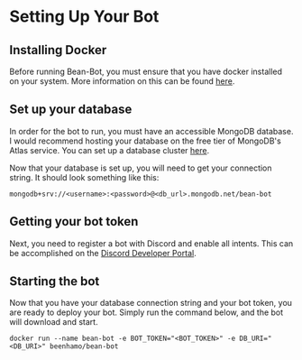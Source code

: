 # Setting Up Your Bot

## Installing Docker

Before running Bean-Bot, you must ensure that you have docker installed on your system. More information on this can be found [here](https://www.docker.com/get-started/).

## Set up your database

In order for the bot to run, you must have an accessible MongoDB database. I would recommend hosting your database on the free tier of MongoDB's Atlas service. You can set up a database cluster [here](https://cloud.mongodb.com).

Now that your database is set up, you will need to get your connection string. It should look something like this:

`mongodb+srv://<username>:<password>@<db_url>.mongodb.net/bean-bot`

## Getting your bot token

Next, you need to register a bot with Discord and enable all intents. This can be accomplished on the [Discord Developer Portal](https://discord.com/developers).

## Starting the bot

Now that you have your database connection string and your bot token, you are ready to deploy your bot. Simply run the command below, and the bot will download and start.

`docker run --name bean-bot -e BOT_TOKEN="<BOT_TOKEN>" -e DB_URI="<DB_URI>" beenhamo/bean-bot`
